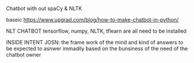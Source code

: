 
Chatbot with out spaCy & NLTK

baseic
https://www.upgrad.com/blog/how-to-make-chatbot-in-python/


NLT CHATBOT
tensorflow, numpy, NLTK, tflearn are all need to be installed 

INSIDE INTENT JOSN: the frame work of the mind and kind of answers to be expected to asnwer immadily based on the 
bunsiness of the need of the chatbot owner